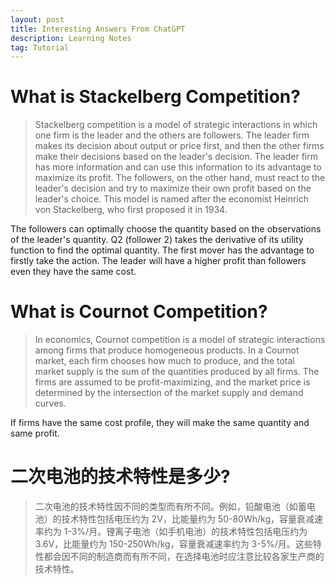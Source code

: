 ```yaml
---
layout: post
title: Interesting Answers From ChatGPT
description: Learning Notes
tag: Tutorial
---
```


# What is Stackelberg Competition?

> Stackelberg competition is a model of strategic interactions in which one firm is the leader and the others are followers. The leader firm makes its decision about output or price first, and then the other firms make their decisions based on the leader's decision. The leader firm has more information and can use this information to its advantage to maximize its profit. The followers, on the other hand, must react to the leader's decision and try to maximize their own profit based on the leader's choice. This model is named after the economist Heinrich von Stackelberg, who first proposed it in 1934.

The followers can optimally choose the quantity based on the observations of the leader's quantity. Q2 (follower 2) takes the derivative of its utility function to find the optimal quantity. The first mover has the advantage to firstly take the action. The leader will have a higher profit than followers even they have the same cost.

# What is Cournot Competition?

> In economics, Cournot competition is a model of strategic interactions among firms that produce homogeneous products. In a Cournot market, each firm chooses how much to produce, and the total market supply is the sum of the quantities produced by all firms. The firms are assumed to be profit-maximizing, and the market price is determined by the intersection of the market supply and demand curves.

If firms have the same cost profile, they will make the same quantity and same profit.

# 二次电池的技术特性是多少?

> 二次电池的技术特性因不同的类型而有所不同。例如，铅酸电池（如蓄电池）的技术特性包括电压约为 2V，比能量约为 50-80Wh/kg，容量衰减速率约为 1-3%/月。锂离子电池（如手机电池）的技术特性包括电压约为 3.6V，比能量约为 150-250Wh/kg，容量衰减速率约为 3-5%/月。这些特性都会因不同的制造商而有所不同，在选择电池时应注意比较各家生产商的技术特性。

